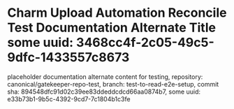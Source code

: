 # Charm Upload Automation Reconcile Test Documentation Alternate Title some uuid: 3468cc4f-2c05-49c5-9dfc-1433557c8673
 placeholder documentation alternate content for testing,  repository: canonical/gatekeeper-repo-test,  branch: test-to-read-e2e-setup,  commit sha: 894548dfc91d02c39ee83ddeddcdcd66aa0874b7,  some uuid: e33b73b1-9b5c-4392-9cd7-7c1804b1c3fe